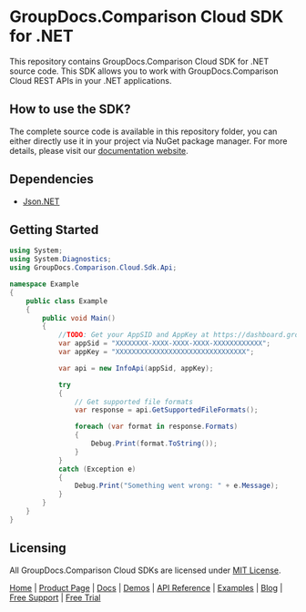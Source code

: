 # GroupDocs.Comparison Cloud SDK for .NET
This repository contains GroupDocs.Comparison Cloud SDK for .NET source code. This SDK allows you to work with GroupDocs.Comparison Cloud REST APIs in your .NET applications.

## How to use the SDK?
The complete source code is available in this repository folder, you can either directly use it in your project via NuGet package manager. For more details, please visit our [documentation website](https://docs.groupdocs.cloud/).

## Dependencies
- [Json.NET](https://www.nuget.org/packages/Newtonsoft.Json)

## Getting Started

```csharp
using System;
using System.Diagnostics;
using GroupDocs.Comparison.Cloud.Sdk.Api;

namespace Example
{
    public class Example
    {
        public void Main()
        {
            //TODO: Get your AppSID and AppKey at https://dashboard.groupdocs.cloud (free registration is required).
            var appSid = "XXXXXXXX-XXXX-XXXX-XXXX-XXXXXXXXXXXX";
            var appKey = "XXXXXXXXXXXXXXXXXXXXXXXXXXXXXXXX";

            var api = new InfoApi(appSid, appKey);

            try
            {
                // Get supported file formats
                var response = api.GetSupportedFileFormats();

                foreach (var format in response.Formats)
                {
                    Debug.Print(format.ToString());
                }
            }
            catch (Exception e)
            {
                Debug.Print("Something went wrong: " + e.Message);
            }
        }
    }
}
```

## Licensing
All GroupDocs.Comparison Cloud SDKs are licensed under [MIT License](LICENSE).

[Home](https://www.groupdocs.cloud/) | [Product Page](https://products.groupdocs.cloud/comparison/net) | [Docs](https://docs.groupdocs.cloud/comparison/) | [Demos](https://products.groupdocs.app/comparison/family) | [API Reference](https://apireference.groupdocs.cloud/comparison/) | [Examples](https://github.com/groupdocs-comparison-cloud/groupdocs-comparison-cloud-dotnet) | [Blog](https://blog.groupdocs.cloud/category/comparison/) | [Free Support](https://forum.groupdocs.cloud/c/comparison) | [Free Trial](https://purchase.groupdocs.cloud/trial)
